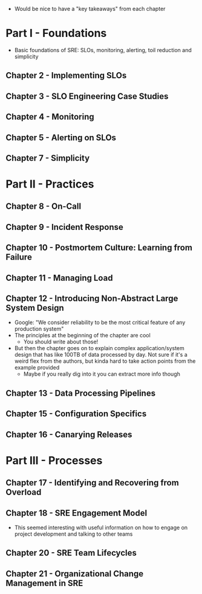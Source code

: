 - Would be nice to have a "key takeaways" from each chapter

# Part I - Foundations
- Basic foundations of SRE: SLOs, monitoring, alerting, toil reduction and simplicity 

## Chapter 2 - Implementing SLOs

## Chapter 3 - SLO Engineering Case Studies

## Chapter 4 - Monitoring

## Chapter 5 - Alerting on SLOs

## Chapter 7 - Simplicity

# Part II - Practices

## Chapter 8 - On-Call

## Chapter 9 - Incident Response

## Chapter 10 - Postmortem Culture: Learning from Failure

## Chapter 11 - Managing Load

## Chapter 12 - Introducing Non-Abstract Large System Design
- Google: "We consider reliability to be the most critical feature of any production system"
- The principles at the beginning of the chapter are cool
    - You should write about those!
- But then the chapter goes on to explain complex application/system design that has like 100TB of data processed by day. Not sure if it's a weird flex from the authors, but kinda hard to take action points from the example provided
    - Maybe if you really dig into it you can extract more info though

## Chapter 13 - Data Processing Pipelines

## Chapter 15 - Configuration Specifics

## Chapter 16 - Canarying Releases

# Part III - Processes

## Chapter 17 - Identifying and Recovering from Overload

## Chapter 18 - SRE Engagement Model
- This seemed interesting with useful information on how to engage on project development and talking to other teams

## Chapter 20 - SRE Team Lifecycles

## Chapter 21 - Organizational Change Management in SRE
